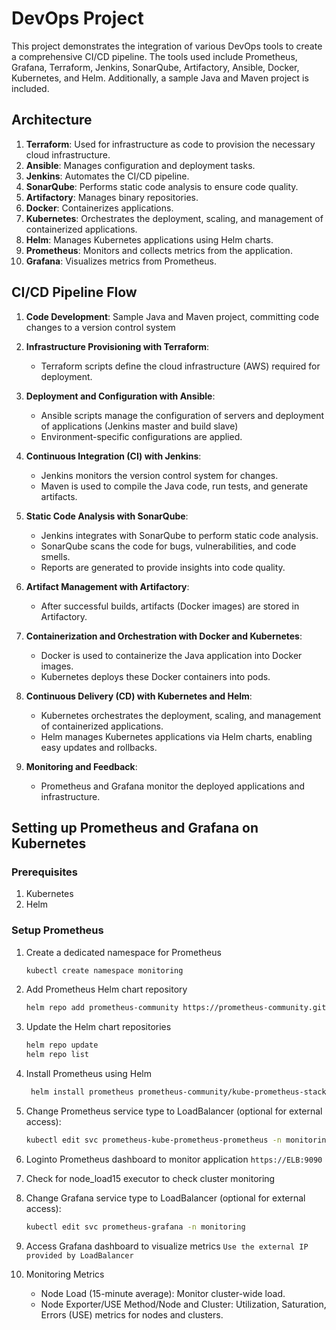 # DevOps Project

This project demonstrates the integration of various DevOps tools to create a comprehensive CI/CD pipeline. The tools used include Prometheus, Grafana, Terraform, Jenkins, SonarQube, Artifactory, Ansible, Docker, Kubernetes, and Helm. Additionally, a sample Java and Maven project is included.

## Architecture

1. **Terraform**: Used for infrastructure as code to provision the necessary cloud infrastructure.
2. **Ansible**: Manages configuration and deployment tasks.
3. **Jenkins**: Automates the CI/CD pipeline.
4. **SonarQube**: Performs static code analysis to ensure code quality.
5. **Artifactory**: Manages binary repositories.
6. **Docker**: Containerizes applications.
7. **Kubernetes**: Orchestrates the deployment, scaling, and management of containerized applications.
8. **Helm**: Manages Kubernetes applications using Helm charts.
9. **Prometheus**: Monitors and collects metrics from the application.
10. **Grafana**: Visualizes metrics from Prometheus.

## CI/CD Pipeline Flow

1. **Code Development**: Sample Java and Maven project, committing code changes to a version control system

2. **Infrastructure Provisioning with Terraform**:

   - Terraform scripts define the cloud infrastructure (AWS) required for deployment.
3. **Deployment and Configuration with Ansible**:

   - Ansible scripts manage the configuration of servers and deployment of applications (Jenkins master and build slave)
   - Environment-specific configurations are applied.
4. **Continuous Integration (CI) with Jenkins**:

   - Jenkins monitors the version control system for changes.
   - Maven is used to compile the Java code, run tests, and generate artifacts.
5. **Static Code Analysis with SonarQube**:

   - Jenkins integrates with SonarQube to perform static code analysis.
   - SonarQube scans the code for bugs, vulnerabilities, and code smells.
   - Reports are generated to provide insights into code quality.
6. **Artifact Management with Artifactory**:

   - After successful builds, artifacts (Docker images) are stored in Artifactory.
7. **Containerization and Orchestration with Docker and Kubernetes**:

   - Docker is used to containerize the Java application into Docker images.
   - Kubernetes deploys these Docker containers into pods.
8. **Continuous Delivery (CD) with Kubernetes and Helm**:

   - Kubernetes orchestrates the deployment, scaling, and management of containerized applications.
   - Helm manages Kubernetes applications via Helm charts, enabling easy updates and rollbacks.
9. **Monitoring and Feedback**:

   - Prometheus and Grafana monitor the deployed applications and infrastructure.

## Setting up Prometheus and Grafana on Kubernetes

### Prerequisites

1. Kubernetes
2. Helm

### Setup Prometheus

1. Create a dedicated namespace for Prometheus

   ```sh
   kubectl create namespace monitoring
   ```
2. Add Prometheus Helm chart repository

   ```sh
   helm repo add prometheus-community https://prometheus-community.github.io/helm-charts 
   ```
3. Update the Helm chart repositories

   ```sh
   helm repo update
   helm repo list
   ```
4. Install Prometheus using Helm

   ```sh
    helm install prometheus prometheus-community/kube-prometheus-stack --namespace monitoring
   ```
5. Change Prometheus service type to LoadBalancer (optional for external access):

   ```sh
   kubectl edit svc prometheus-kube-prometheus-prometheus -n monitoring
   ```
6. Loginto Prometheus dashboard to monitor application
   `https://ELB:9090`
7. Check for node_load15 executor to check cluster monitoring
8. Change Grafana service type to LoadBalancer (optional for external access):

   ```sh
   kubectl edit svc prometheus-grafana -n monitoring
   ```
9. Access Grafana dashboard to visualize metrics  `Use the external IP provided by LoadBalancer`
10. Monitoring Metrics

    * Node Load (15-minute average): Monitor cluster-wide load.
    * Node Exporter/USE Method/Node and Cluster: Utilization, Saturation, Errors (USE) metrics for nodes and clusters.
